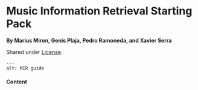 Music Information Retrieval Starting Pack
====================================================

**By Marius Miron, Genis Plaja, Pedro Ramoneda, and Xavier Serra**

Shared under [License](https://github.com/nkundiushuti/mir-startpack/blob/main/LICENSE).

```{image} images/mtg_logo.png
---
alt: MIR guide
```


#### Content


